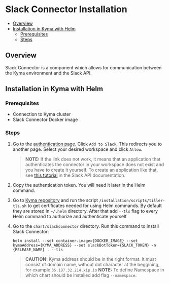 # Slack Connector Installation<!-- omit in toc -->

- [Overview](#overview)
- [Installation in Kyma with Helm](#installation-in-kyma-with-helm)
  - [Prerequisites](#prerequisites)
  - [Steps](#steps)

## Overview

Slack Connector is a component which allows for communication between the Kyma environment and the Slack API.

## Installation in Kyma with Helm

### Prerequisites

- Connection to Kyma cluster
- Slack Connector Docker image

### Steps

1. Go to the [authentication page](https://auth-slack.herokuapp.com/). Click `Add to Slack`. This redirects you to another page. Select your desired workspace and click `Allow`.
    >**NOTE:** If the link does not work, it means that an application that authenticates the connector in your workspace does not exist and you have to create it yourself. To create an application like that, see [this tutorial](https://api.slack.com/docs/oauth#flow) in the Slack API documentation.

2. Copy the authentication token. You will need it later in the Helm command.
3. Go to [Kyma repository](https://github.com/kyma-project/kyma) and run the script `/installation/scripts/tiller-tls.sh` to get certificates needed for using Helm commands. By default they are stored in `~/.helm` directory. After that add `--tls` flag to every Helm command to authorize and authenticate yourself
4. Go to the `chart/slackconnector` directory. Run this command to install Slack Connector:

    ``` shell
    helm install --set container.image={DOCKER_IMAGE} --set kymaAddress={KYMA_ADDRESS} --set slackBotToken={SLACK_TOKEN} -n {RELEASE_NAME} . --tls
    ```

    >**CAUTION:** Kyma address should be in the right format. It must consist of domain name, without dot  character at the beggining, for example `35.187.32.214.xip.io`
    >**NOTE:** To define Namespace in which chart should be installed add flag `--namespace`.
